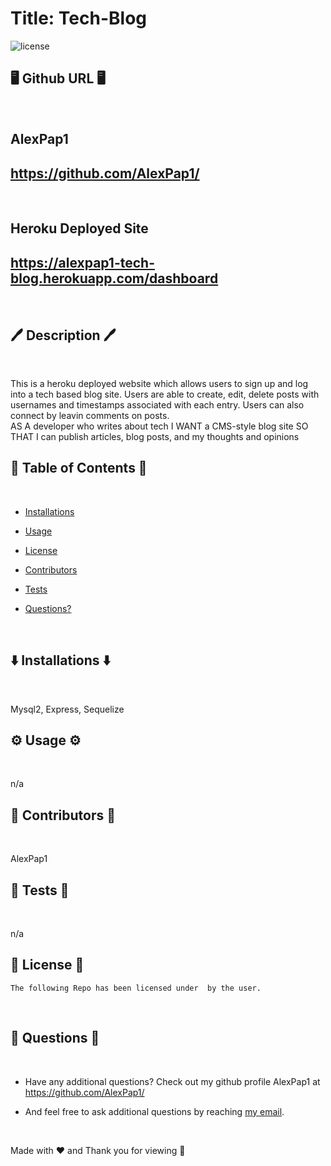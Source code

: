 # Title: Tech-Blog

![license](https://img.shields.io/badge/License--blue.svg)

## 🖥️ Github URL 🖥️
<br />

## AlexPap1
## https://github.com/AlexPap1/
<br />

## Heroku Deployed Site
## https://alexpap1-tech-blog.herokuapp.com/dashboard
<br />

## 🖊️ Description 🖊️
<br />

This is a heroku deployed website which allows users to sign up and log into a tech based blog site. Users are able to create, edit, delete posts with usernames and timestamps associated with each entry. Users can also connect by leavin comments on posts. 
<br />
AS A developer who writes about tech
I WANT a CMS-style blog site
SO THAT I can publish articles, blog posts, and my thoughts and opinions
<br />

## 📜 Table of Contents 📜
<br />

* [Installations](#⬇️-installations-⬇️)
* [Usage](#⚙️-usage-⚙️)

* [License](#👮-license-👮)

* [Contributors](#🤝-contributors-🤝)
* [Tests](#👾-tests-👾)
* [Questions?](#🤔-questions-🤔)
<br />

## ⬇️ Installations ⬇️
<br />

Mysql2, Express, Sequelize
<br />

## ⚙️ Usage ⚙️
<br />

n/a
<br />

## 🤝 Contributors 🤝
<br />

AlexPap1
<br />

## 👾 Tests 👾
<br />

n/a
<br />

## 👮 License 👮
    
    The following Repo has been licensed under  by the user.
<br />

## 🤔 Questions 🤔
<br />

* Have any additional questions? Check out my github profile AlexPap1 at https://github.com/AlexPap1/

* And feel free to ask additional questions by reaching [my email](mailto:arpappagallo@gmail.com).
<br />

Made with ❤️ and Thank you for viewing 🤝

